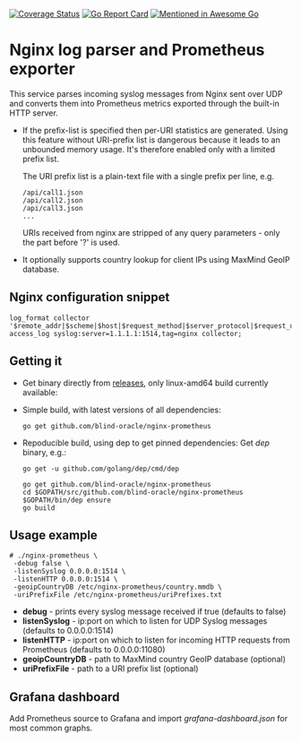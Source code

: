 [![Coverage Status](https://coveralls.io/repos/github/blind-oracle/nginx-prometheus/badge.svg?branch=master)](https://coveralls.io/github/blind-oracle/nginx-prometheus?branch=master)
[![Go Report Card](https://goreportcard.com/badge/github.com/blind-oracle/nginx-prometheus)](https://goreportcard.com/report/github.com/blind-oracle/nginx-prometheus)
[![Mentioned in Awesome Go](https://awesome.re/mentioned-badge-flat.svg)](https://github.com/avelino/awesome-go)

# Nginx log parser and Prometheus exporter
This service parses incoming syslog messages from Nginx sent over UDP and converts them into Prometheus metrics exported through the built-in HTTP server.

* If the prefix-list is specified then per-URI statistics are generated.
Using this feature without URI-prefix list is dangerous because it leads to an unbounded memory usage. It's therefore enabled only with a limited prefix list.

    The URI prefix list is a plain-text file with a single prefix per line, e.g.
    ```
    /api/call1.json
    /api/call2.json
    /api/call3.json
    ...
    ```

    URIs received from nginx are stripped of any query parameters - only the part before '?' is used.

* It optionally supports country lookup for client IPs using MaxMind GeoIP database.

## Nginx configuration snippet
```
log_format collector '$remote_addr|$scheme|$host|$request_method|$server_protocol|$request_uri|$status|$request_time|$request_length|$bytes_sent';
access_log syslog:server=1.1.1.1:1514,tag=nginx collector;
```

## Getting it
* Get binary directly from [releases](https://github.com/blind-oracle/nginx-prometheus/releases), only linux-amd64 build currently available: 

* Simple build, with latest versions of all dependencies:
    ```
    go get github.com/blind-oracle/nginx-prometheus
    ```

* Repoducible build, using dep to get pinned dependencies:
    Get *dep* binary, e.g.:
    ```
    go get -u github.com/golang/dep/cmd/dep
    ```

    ```
    go get github.com/blind-oracle/nginx-prometheus
    cd $GOPATH/src/github.com/blind-oracle/nginx-prometheus
    $GOPATH/bin/dep ensure
    go build
    ```

## Usage example
```
# ./nginx-prometheus \
 -debug false \
 -listenSyslog 0.0.0.0:1514 \
 -listenHTTP 0.0.0.0:1514 \
 -geoipCountryDB /etc/nginx-prometheus/country.mmdb \
 -uriPrefixFile /etc/nginx-prometheus/uriPrefixes.txt
```

* **debug** - prints every syslog message received if true (defaults to false)
* **listenSyslog** - ip:port on which to listen for UDP Syslog messages (defaults to 0.0.0.0:1514)
* **listenHTTP** - ip:port on which to listen for incoming HTTP requests from Prometheus (defaults to 0.0.0.0:11080)
* **geoipCountryDB** - path to MaxMind country GeoIP database (optional)
* **uriPrefixFile** - path to a URI prefix list (optional)

## Grafana dashboard
Add Prometheus source to Grafana and import *grafana-dashboard.json* for most common graphs.
